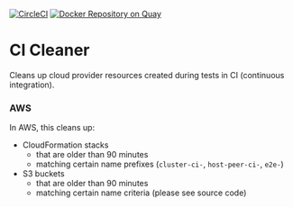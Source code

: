 [![CircleCI](https://circleci.com/gh/giantswarm/ci-cleaner/tree/master.svg?style=shield&circle-token=200804d99fdd5ee97482012f23d4470b62f8e34c)](https://circleci.com/gh/giantswarm/ci-cleaner/tree/master)
[![Docker Repository on Quay](https://quay.io/repository/giantswarm/ci-cleaner/status "Docker Repository on Quay")](https://quay.io/repository/giantswarm/ci-cleaner)

# CI Cleaner

Cleans up cloud provider resources created during tests in CI (continuous integration).



### AWS

In AWS, this cleans up:

- CloudFormation stacks
  - that are older than 90 minutes
  - matching certain name prefixes (`cluster-ci-`, `host-peer-ci-`, `e2e-`)
- S3 buckets
  - that are older than 90 minutes
  - matching certain name criteria (please see source code)
